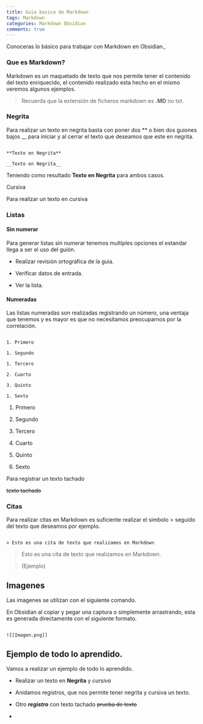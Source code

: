```yaml
---
title: Guia basica de Markdown
tags: Markdown
categories: Markdown Obsidian
comments: true
---
```



Conoceras lo básico para trabajar con Markdown en Obsidian., 



### Que es Markdown?

Markdown es un maquetado de texto que nos permite tener el contenido del texto enriquecido, el contenido realizado esta hecho en el mismo veremos algunos ejemplos.


> Recuerda que la extensión de ficheros markdown es **.MD** no txt.



### Negrita

Para realizar un texto en negrita basta con poner dos \*\* o bien dos guiones bajos \_\_ para iniciar y al cerrar el texto que deseamos que este en negrita.

```text

**Texto en Negrita**

__Texto en Negrita__

```

Teniendo como resultado **Texto en Negrita** para ambos casos.

Cursiva

Para realizar un texto en cursiva

### Listas

#### Sin numerar

Para generar listas sin numerar tenemos multiples opciones el estandar llega a ser el uso del guión.

* Realizar revisión ortográfica de la guia.

* Verificar datos de entrada.

* Ver la lista.

#### Numeradas

Las listas numeradas son realizadas registrando un número, una ventaja que tenemos y es mayor es que no necesitamos preocuparnos por la correlación.

```text

1. Primero

1. Segundo

1. Tercero

2. Cuarto

3. Quinto

1. Sexto

```

1. Primero

2. Segundo

3. Tercero

4. Cuarto

5. Quinto

6. Sexto

Para registrar un texto tachado

~~texto tachado~~

### Citas

Para realizar citas en Markdown es suficiente realizar el simbolo &gt; seguido del texto que deseamos por ejemplo.

```text

> Esto es una cita de texto que realizamos en Markdown

```

> Esto es una cita de texto que realizamos en Markdown.

>

> \(Ejemplo\)

## Imagenes

Las imagenes se utilizan con el siguiente comando.

En Obsidian al copiar y pegar una captura o simplemente arrastrando, esta es generada directamente con el siguiente formato.

```text

![[Imagen.png]]

```

## Ejemplo de todo lo aprendido.

Vamos a realizar un ejemplo de todo lo aprendido.

* Realizar un texto en **Negrita** y _cursiva_

* Anidamos registros, que nos permite tener negrita y cursiva un texto.

* Otro _**registro**_ con texto tachado ~~prueba de texto~~

* ~~~~